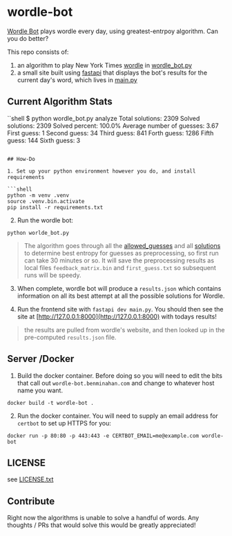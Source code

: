 # wordle-bot

[Wordle Bot](https://wordle-bot.benminahan.com) plays wordle every day, using greatest-entrpoy algorithm. Can you do better?

This repo consists of:

1. an algorithm to play New York Times [wordle](https://fastapi.tiangolo.com/#example) in [wordle_bot.py](./wordle_bot.py)
2. a small site built using [fastapi](https://fastapi.tiangolo.com/#example) that displays the bot's results for the current day's word, which lives in [main.py](./main.py)

## Current Algorithm Stats

``shell
$ python wordle_bot.py analyze
Total solutions: 2309
Solved solutions: 2309
Solved percent: 100.0%
Average number of guesses: 3.67
First guess: 1
Second guess: 34
Third guess: 841
Forth guess: 1286
Fifth guess: 144
Sixth guess: 3
```

## How-Do

1. Set up your python environment however you do, and install requirements

```shell
python -m venv .venv
source .venv.bin.activate
pip install -r requirements.txt
```

2. Run the wordle bot:

```shell
python worlde_bot.py
```

> The algorithm goes through all the [allowed_guesses](./allowed_guesses.txt) and all [solutions](./solutions.txt) to determine best entropy for guesses as preprocessing, so first run can take 30 minutes or so. It will save the preprocessing results as local files `feedback_matrix.bin` and `first_guess.txt` so subsequent runs will be speedy.

3. When complete, wordle bot will produce a `results.json` which contains information on all its best attempt at all the possible solutions for Wordle.

4. Run the frontend site with `fastapi dev main.py`. You should then see the site at [http://127.0.0.1:8000](http://127.0.0.1:8000) with todays results!

> the results are pulled from wordle's website, and then looked up in the pre-computed `results.json` file.

## Server /Docker

1. Build the docker container. Before doing so you will need to edit the bits that call out `wordle-bot.benminahan.com` and change to whatever host name you want.

```shell
docker build -t wordle-bot .
```

2. Run the docker container. You will need to supply an email address for `certbot` to set up HTTPS for you:

```shell
docker run -p 80:80 -p 443:443 -e CERTBOT_EMAIL=me@example.com wordle-bot
```

## LICENSE

see [LICENSE.txt](./LICENSE.txt)

## Contribute

Right now the algorithms is unable to solve a handful of words. Any thoughts / PRs that would solve this would be greatly appreciated!
